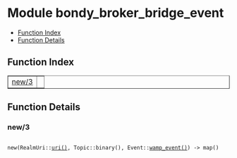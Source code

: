 

# Module bondy_broker_bridge_event #
* [Function Index](#index)
* [Function Details](#functions)

<a name="index"></a>

## Function Index ##


<table width="100%" border="1" cellspacing="0" cellpadding="2" summary="function index"><tr><td valign="top"><a href="#new-3">new/3</a></td><td></td></tr></table>


<a name="functions"></a>

## Function Details ##

<a name="new-3"></a>

### new/3 ###

<pre><code>
new(RealmUri::<a href="#type-uri">uri()</a>, Topic::binary(), Event::<a href="#type-wamp_event">wamp_event()</a>) -&gt; map()
</code></pre>
<br />

